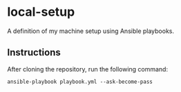 # local-setup
A definition of my machine setup using Ansible playbooks.

## Instructions
After cloning the repository, run the following command:

```ansible-playbook playbook.yml --ask-become-pass```
